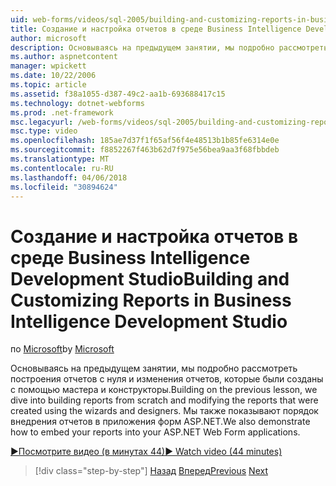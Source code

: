 ```yaml
---
uid: web-forms/videos/sql-2005/building-and-customizing-reports-in-business-intelligence-development-studio
title: Создание и настройка отчетов в среде Business Intelligence Development Studio | Документы Microsoft
author: microsoft
description: Основываясь на предыдущем занятии, мы подробно рассмотреть построения отчетов с нуля и изменения отчетов, которые были созданы с помощью мастера и конструкторы. Мы...
ms.author: aspnetcontent
manager: wpickett
ms.date: 10/22/2006
ms.topic: article
ms.assetid: f38a1055-d387-49c2-aa1b-693688417c15
ms.technology: dotnet-webforms
ms.prod: .net-framework
msc.legacyurl: /web-forms/videos/sql-2005/building-and-customizing-reports-in-business-intelligence-development-studio
msc.type: video
ms.openlocfilehash: 185ae7d37f1f65af56f4e48513b1b85fe6314e0e
ms.sourcegitcommit: f8852267f463b62d7f975e56bea9aa3f68fbbdeb
ms.translationtype: MT
ms.contentlocale: ru-RU
ms.lasthandoff: 04/06/2018
ms.locfileid: "30894624"
---
```

<a name="building-and-customizing-reports-in-business-intelligence-development-studio"></a><span data-ttu-id="fad95-104">Создание и настройка отчетов в среде Business Intelligence Development Studio</span><span class="sxs-lookup"><span data-stu-id="fad95-104">Building and Customizing Reports in Business Intelligence Development Studio</span></span>
====================
<span data-ttu-id="fad95-105">по [Microsoft](https://github.com/microsoft)</span><span class="sxs-lookup"><span data-stu-id="fad95-105">by [Microsoft](https://github.com/microsoft)</span></span>

<span data-ttu-id="fad95-106">Основываясь на предыдущем занятии, мы подробно рассмотреть построения отчетов с нуля и изменения отчетов, которые были созданы с помощью мастера и конструкторы.</span><span class="sxs-lookup"><span data-stu-id="fad95-106">Building on the previous lesson, we dive into building reports from scratch and modifying the reports that were created using the wizards and designers.</span></span> <span data-ttu-id="fad95-107">Мы также показывают порядок внедрения отчетов в приложения форм ASP.NET.</span><span class="sxs-lookup"><span data-stu-id="fad95-107">We also demonstrate how to embed your reports into your ASP.NET Web Form applications.</span></span>

[<span data-ttu-id="fad95-108">&#9654;Посмотрите видео (в минутах 44)</span><span class="sxs-lookup"><span data-stu-id="fad95-108">&#9654; Watch video (44 minutes)</span></span>](https://channel9.msdn.com/Blogs/ASP-NET-Site-Videos/building-and-customizing-reports-in-business-intelligence-development-studio)

> [!div class="step-by-step"]
> <span data-ttu-id="fad95-109">[Назад](getting-started-with-reporting-services.md)
> [Вперед](creating-and-using-stored-procedures.md)</span><span class="sxs-lookup"><span data-stu-id="fad95-109">[Previous](getting-started-with-reporting-services.md)
[Next](creating-and-using-stored-procedures.md)</span></span>
